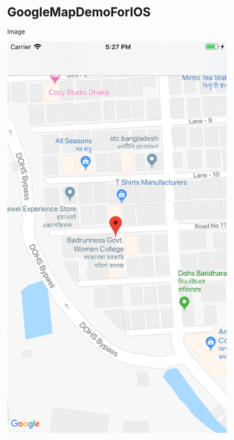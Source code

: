 # GoogleMapDemoForIOS

Image

![alt Image](https://github.com/shihabmi7/GoogleMapDemo/blob/master/GoogleMapDemo/Simulator%20Screen%20Shot%20-%20iPhone%208%20Plus%20-%202019-02-08%20at%2017.28.11.png)
